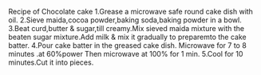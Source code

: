 Recipe of Chocolate cake
1.Grease a microwave safe round cake dish with oil.
2.Sieve maida,cocoa powder,baking soda,baking powder in a bowl.
3.Beat curd,butter & sugar,till creamy.Mix sieved maida mixture with the beaten sugar mixture.Add milk & mix it gradually to preparemto the cake batter.
4.Pour cake batter in the greased cake dish. Microwave for 7 to 8 minutes .at 60%power Then microwave at 100% for 1 min.
5.Cool for 10 minutes.Cut it into pieces.